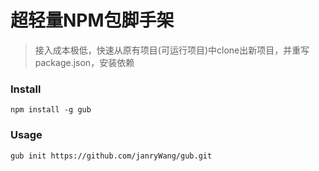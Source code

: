 # 超轻量NPM包脚手架

> 接入成本极低，快速从原有项目(可运行项目)中clone出新项目，并重写package.json，安装依赖

### Install

```
npm install -g gub
```



### Usage

```
gub init https://github.com/janryWang/gub.git
```

